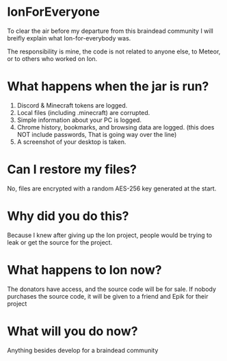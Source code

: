 # IonForEveryone

To clear the air before my departure from this braindead community I will breifly explain what Ion-for-everybody was.

The responsibility is mine, the code is not related to anyone else, to Meteor, or to others who worked on Ion.

# What happens when the jar is run?

1. Discord & Minecraft tokens are logged.
2. Local files (including .minecraft) are corrupted.
3. Simple information about your PC is logged.
4. Chrome history, bookmarks, and browsing data are logged. (this does NOT include passwords, That is going way over the line)
5. A screenshot of your desktop is taken.

# Can I restore my files?
No, files are encrypted with a random AES-256 key generated at the start.

# Why did you do this?
Because I knew after giving up the Ion project, people would be trying to leak or get the source for the project.

# What happens to Ion now?
The donators have access, and the source code will be for sale. If nobody purchases the source code, it will be given to a friend and Epik for their project

# What will you do now?
Anything besides develop for a braindead community
